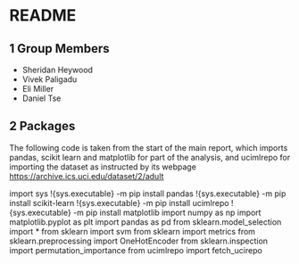 # README

## 1 Group Members
- Sheridan Heywood
- Vivek Paligadu
- Eli Miller 
- Daniel Tse

## 2 Packages

The following code is taken from the start of the main report, which imports pandas, scikit learn and matplotlib for part of the analysis, and ucimlrepo for importing the dataset as instructed by its webpage https://archive.ics.uci.edu/dataset/2/adult 

import sys
!{sys.executable} -m pip install pandas
!{sys.executable} -m pip install scikit-learn
!{sys.executable} -m pip install ucimlrepo
!{sys.executable} -m pip install matplotlib
import numpy as np
import matplotlib.pyplot as plt
import pandas as pd
from sklearn.model_selection import *
from sklearn import svm
from sklearn import metrics
from sklearn.preprocessing import OneHotEncoder
from sklearn.inspection import permutation_importance
from ucimlrepo import fetch_ucirepo 
